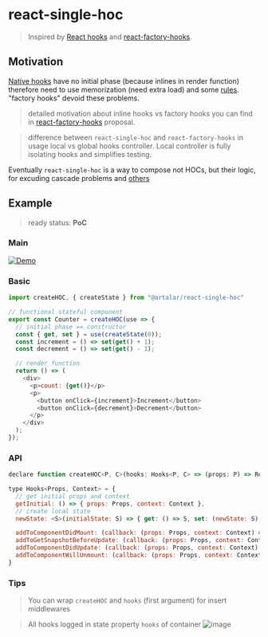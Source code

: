 # react-single-hoc

> Inspired by [React hooks](https://reactjs.org/docs/hooks-intro.html) and [react-factory-hooks](https://github.com/PutziSan/react-factory-hooks).

## Motivation

[Native hooks](https://reactjs.org/docs/hooks-intro.html) have no initial phase (because inlines in render function) therefore need to use memorization (need extra load) and some [rules](https://reactjs.org/docs/hooks-rules.html). "factory hooks" devoid these problems.

> detailed motivation about inline hooks vs factory hooks you can find in [react-factory-hooks](https://github.com/PutziSan/react-factory-hooks) proposal.

> difference between `react-single-hoc` and `react-factory-hooks` in usage local vs global hooks controller. Local controller is fully isolating hooks and simplifies testing.

Eventually `react-single-hoc` is a way to compose not HOCs, but their logic, for excuding cascade problems and [others](https://reactjs.org/docs/hooks-intro.html#motivation)

## Example

> ready status: **PoC**

### Main

[![Demo](https://codesandbox.io/static/img/play-codesandbox.svg)](https://codesandbox.io/s/01z7mz90rv)

### Basic
```javascript
import createHOC, { createState } from "@artalar/react-single-hoc"

// functional stateful component
export const Counter = createHOC(use => {
  // initial phase == constructor
  const { get, set } = use(createState(0));
  const increment = () => set(get() + 1);
  const decrement = () => set(get() - 1);

  // render function
  return () => (
    <div>
      <p>count: {get()}</p>
      <p>
        <button onClick={increment}>Increment</button>
        <button onClick={decrement}>Decrement</button>
      </p>
    </div>
  );
});
```

### API

```javascript
declare function createHOC<P, C>(hooks: Hooks<P, C> => (props: P) => ReactElement)

type Hooks<Props, Context> = {
  // get initial props and context
  getInitial: () => { props: Props, context: Context },
  // create local state
  newState: <S>(initialState: S) => { get: () => S, set: (newState: S) => void },

  addToComponentDidMount: (callback: (props: Props, context: Context) => any) => void,
  addToGetSnapshotBeforeUpdate: (callback: (props: Props, context: Context) => any) => void,
  addToComponentDidUpdate: (callback: (props: Props, context: Context) => any) => void,
  addToComponentWillUnmount: (callback: (props: Props, context: Context) => any) => void,
}
```

### Tips

> You can wrap `createHOC` and `hooks` (first argument) for insert middlewares

> All hooks logged in state property `hooks` of container
![image](https://user-images.githubusercontent.com/27290320/49999118-10b94a00-ffa7-11e8-86e7-2fe4541ec0f2.png)

